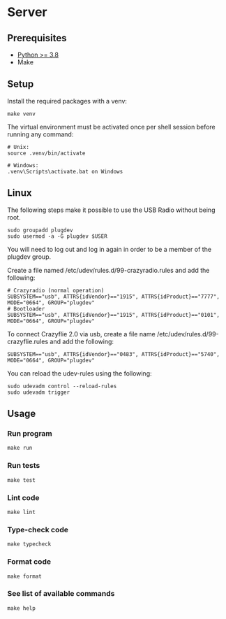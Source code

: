 # Server

## Prerequisites

- [Python >= 3.8](https://www.python.org/downloads/)
- Make

## Setup

Install the required packages with a venv:

```
make venv
```

The virtual environment must be activated once per shell session before running any command:
```
# Unix:
source .venv/bin/activate

# Windows:
.venv\Scripts\activate.bat on Windows
```

## Linux
The following steps make it possible to use the USB Radio without being root.
```
sudo groupadd plugdev
sudo usermod -a -G plugdev $USER
```
You will need to log out and log in again in order to be a member of the plugdev group.

Create a file named /etc/udev/rules.d/99-crazyradio.rules and add the following:
```
# Crazyradio (normal operation)
SUBSYSTEM=="usb", ATTRS{idVendor}=="1915", ATTRS{idProduct}=="7777", MODE="0664", GROUP="plugdev"
# Bootloader
SUBSYSTEM=="usb", ATTRS{idVendor}=="1915", ATTRS{idProduct}=="0101", MODE="0664", GROUP="plugdev"
```
To connect Crazyflie 2.0 via usb, create a file name /etc/udev/rules.d/99-crazyflie.rules and add the following:
```
SUBSYSTEM=="usb", ATTRS{idVendor}=="0483", ATTRS{idProduct}=="5740", MODE="0664", GROUP="plugdev"
```
You can reload the udev-rules using the following:
```
sudo udevadm control --reload-rules
sudo udevadm trigger
```

## Usage

### Run program
```
make run
```

### Run tests
```
make test
```

### Lint code
```
make lint
```

### Type-check code
```
make typecheck
```

### Format code
```
make format
```

### See list of available commands
```
make help
```
